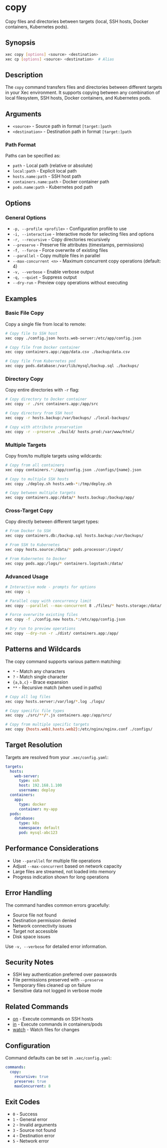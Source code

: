 # copy

Copy files and directories between targets (local, SSH hosts, Docker containers, Kubernetes pods).

## Synopsis

```bash
xec copy [options] <source> <destination>
xec cp [options] <source> <destination>  # Alias
```

## Description

The `copy` command transfers files and directories between different targets in your Xec environment. It supports copying between any combination of local filesystem, SSH hosts, Docker containers, and Kubernetes pods.

## Arguments

- `<source>` - Source path in format `[target:]path`
- `<destination>` - Destination path in format `[target:]path`

### Path Format

Paths can be specified as:
- `path` - Local path (relative or absolute)
- `local:path` - Explicit local path
- `hosts.name:path` - SSH host path
- `containers.name:path` - Docker container path
- `pods.name:path` - Kubernetes pod path

## Options

### General Options

- `-p, --profile <profile>` - Configuration profile to use
- `-i, --interactive` - Interactive mode for selecting files and options
- `-r, --recursive` - Copy directories recursively
- `--preserve` - Preserve file attributes (timestamps, permissions)
- `-f, --force` - Force overwrite of existing files
- `--parallel` - Copy multiple files in parallel
- `--max-concurrent <n>` - Maximum concurrent copy operations (default: 4)
- `-v, --verbose` - Enable verbose output
- `-q, --quiet` - Suppress output
- `--dry-run` - Preview copy operations without executing

## Examples

### Basic File Copy

Copy a single file from local to remote:

```bash
# Copy file to SSH host
xec copy ./config.json hosts.web-server:/etc/app/config.json

# Copy file from Docker container
xec copy containers.app:/app/data.csv ./backup/data.csv

# Copy file from Kubernetes pod
xec copy pods.database:/var/lib/mysql/backup.sql ./backups/
```

### Directory Copy

Copy entire directories with `-r` flag:

```bash
# Copy directory to Docker container
xec copy -r ./src containers.app:/app/src

# Copy directory from SSH host
xec copy -r hosts.backup:/var/backups/ ./local-backups/

# Copy with attribute preservation
xec copy -r --preserve ./build/ hosts.prod:/var/www/html/
```

### Multiple Targets

Copy from/to multiple targets using wildcards:

```bash
# Copy from all containers
xec copy containers.*:/app/config.json ./configs/{name}.json

# Copy to multiple SSH hosts
xec copy ./deploy.sh hosts.web-*:/tmp/deploy.sh

# Copy between multiple targets
xec copy containers.app:/data/* hosts.backup:/backup/app/
```

### Cross-Target Copy

Copy directly between different target types:

```bash
# From Docker to SSH
xec copy containers.db:/backup.sql hosts.backup:/var/backups/

# From SSH to Kubernetes
xec copy hosts.source:/data/* pods.processor:/input/

# From Kubernetes to Docker
xec copy pods.app:/logs/* containers.logstash:/data/
```

### Advanced Usage

```bash
# Interactive mode - prompts for options
xec copy -i

# Parallel copy with concurrency limit
xec copy --parallel --max-concurrent 8 ./files/* hosts.storage:/data/

# Force overwrite existing files
xec copy -f ./config.new hosts.*:/etc/app/config.json

# Dry run to preview operations
xec copy --dry-run -r ./dist/ containers.app:/app/
```

## Patterns and Wildcards

The copy command supports various pattern matching:

- `*` - Match any characters
- `?` - Match single character
- `{a,b,c}` - Brace expansion
- `**` - Recursive match (when used in paths)

```bash
# Copy all log files
xec copy hosts.server:/var/log/*.log ./logs/

# Copy specific file types
xec copy ./src/**/*.js containers.app:/app/src/

# Copy from multiple specific targets
xec copy {hosts.web1,hosts.web2}:/etc/nginx/nginx.conf ./configs/
```

## Target Resolution

Targets are resolved from your `.xec/config.yaml`:

```yaml
targets:
  hosts:
    web-server:
      type: ssh
      host: 192.168.1.100
      username: deploy
  containers:
    app:
      type: docker
      container: my-app
  pods:
    database:
      type: k8s
      namespace: default
      pod: mysql-abc123
```

## Performance Considerations

- Use `--parallel` for multiple file operations
- Adjust `--max-concurrent` based on network capacity
- Large files are streamed, not loaded into memory
- Progress indication shown for long operations

## Error Handling

The command handles common errors gracefully:

- Source file not found
- Destination permission denied
- Network connectivity issues
- Target not accessible
- Disk space issues

Use `-v, --verbose` for detailed error information.

## Security Notes

- SSH key authentication preferred over passwords
- File permissions preserved with `--preserve`
- Temporary files cleaned up on failure
- Sensitive data not logged in verbose mode

## Related Commands

- [on](on.md) - Execute commands on SSH hosts
- [in](in.md) - Execute commands in containers/pods
- [watch](watch.md) - Watch files for changes

## Configuration

Command defaults can be set in `.xec/config.yaml`:

```yaml
commands:
  copy:
    recursive: true
    preserve: true
    maxConcurrent: 8
```

## Exit Codes

- `0` - Success
- `1` - General error
- `2` - Invalid arguments
- `3` - Source not found
- `4` - Destination error
- `5` - Network error